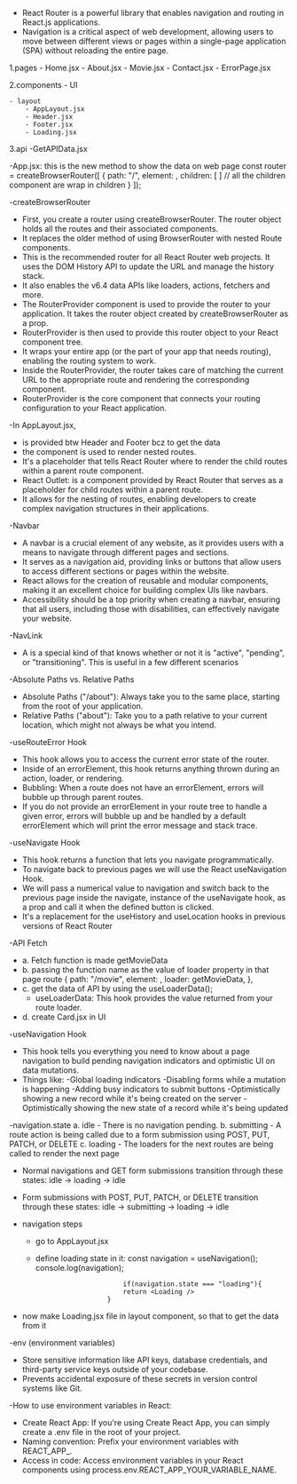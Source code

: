  <!-- R E A C T    R O U T E R -->
- React Router is a powerful library that enables navigation and routing in React.js applications. 
- Navigation is a critical aspect of web development, allowing users to move between different 
    views or pages within a single-page application (SPA) without reloading the entire page.

1.pages
    - Home.jsx
    - About.jsx
    - Movie.jsx
    - Contact.jsx
    - ErrorPage.jsx

2.components
    - UI

    - layout
        - AppLayout.jsx
        - Header.jsx
        - Footer.jsx
        - Loading.jsx

3.api
    -GetAPIData.jsx

-App.jsx: this is the new method to show the data on web page
 const router = createBrowserRouter([
    {
      path: "/",
      element: <AppLayout />,
      children: [  ]               // all the children component are wrap in children 
    }
 ]);

-createBrowserRouter
- First, you create a router using createBrowserRouter. The router object holds all the routes 
    and their associated components.
- It replaces the older method of using BrowserRouter with nested Route components. 
- This is the recommended router for all React Router web projects. It uses the DOM History
     API to update the URL and manage the history stack.
- It also enables the v6.4 data APIs like loaders, actions, fetchers and more.
- The RouterProvider component is used to provide the router to your application. It takes the
     router object created by createBrowserRouter as a prop.
- RouterProvider is then used to provide this router object to your React component tree.
- It wraps your entire app (or the part of your app that needs routing), enabling the routing 
    system to work.
- Inside the RouterProvider, the router takes care of matching the current URL to the 
    appropriate route and rendering the corresponding component.
- RouterProvider is the core component that connects your routing configuration to your 
    React application.

-In AppLayout.jsx, 
- <Outlet /> is provided btw Header and Footer bcz to get the data 
- the <Outlet> component is used to render nested routes. 
- It's a placeholder that tells React Router where to render the child routes within a 
    parent route component.
- React Outlet:  is a component provided by React Router that serves as a placeholder for child 
    routes within a parent route. 
- It allows for the nesting of routes, enabling developers to create complex navigation structures 
    in their applications.

-Navbar
- A navbar is a crucial element of any website, as it provides users with a means to navigate 
    through different pages and sections.
- It serves as a navigation aid, providing links or buttons that allow users to access 
    different sections or pages within the website.
- React allows for the creation of reusable and modular components, making it an excellent 
    choice for building complex UIs like navbars.
- Accessibility should be a top priority when creating a navbar, ensuring that all users, 
    including those with disabilities, can effectively navigate your website.

-NavLink
- A <NavLink> is a special kind of <Link> that knows whether or not it is "active", "pending", 
    or "transitioning". This is useful in a few different scenarios

-Absolute Paths vs. Relative Paths
- Absolute Paths ("/about"): Always take you to the same place, starting from the root of 
    your application.
- Relative Paths ("about"): Take you to a path relative to your current location, which might 
    not always be what you intend.

-useRouteError Hook
- This hook allows you to access the current error state of the router.
- Inside of an errorElement, this hook returns anything thrown during an action, loader, or rendering.
- Bubbling: When a route does not have an errorElement, errors will bubble up through parent routes.
- If you do not provide an errorElement in your route tree to handle a given error, errors will
     bubble up and be handled by a default errorElement which will print the error message and 
    stack trace. 

-useNavigate Hook
- This hook returns a function that lets you navigate programmatically.
- To navigate back to previous pages we will use the React useNavigation Hook. 
- We will pass a numerical value to navigation and switch back to the previous page inside 
    the navigate, instance of the useNavigate hook, as a prop and call it when the defined 
    button is clicked.
- It's a replacement for the useHistory and useLocation hooks in previous versions of React Router

-API Fetch
- a. Fetch function is made getMovieData
- b. passing the function name as the value of loader property in that page route 
        {
            path: "/movie",
            element: <Movie />,
            loader: getMovieData,
          },
- c. get the data of API by using the useLoaderData();
    - useLoaderData: This hook provides the value returned from your route loader.
- d. create Card.jsx in UI 

-useNavigation Hook
- This hook tells you everything you need to know about a page navigation to build pending 
    navigation indicators and optimistic UI on data mutations. 
- Things like:
    -Global loading indicators
    -Disabling forms while a mutation is happening
    -Adding busy indicators to submit buttons
    -Optimistically showing a new record while it's being created on the server
    -Optimistically showing the new state of a record while it's being updated

-navigation.state
a. idle - There is no navigation pending.
b. submitting - A route action is being called due to a form submission using POST, PUT, PATCH,
     or DELETE
c. loading - The loaders for the next routes are being called to render the next page

- Normal navigations and GET form submissions transition through these states:
                    idle → loading → idle
- Form submissions with POST, PUT, PATCH, or DELETE transition through these states:
                    idle → submitting → loading → idle

- navigation steps
    - go to AppLayout.jsx
    - define loading state in it:
                            const navigation = useNavigation();
                            console.log(navigation);

                                if(navigation.state === "loading"){
                                return <Loading />
                            }
- now make Loading.jsx file in layout component, so that to get the data from it

-env (environment variables)
- Store sensitive information like API keys, database credentials, and third-party service 
    keys outside of your codebase.
- Prevents accidental exposure of these secrets in version control systems like Git.

-How to use environment variables in React:
- Create React App: If you're using Create React App, you can simply create a .env file in the 
    root of your project.
- Naming convention: Prefix your environment variables with REACT_APP_.
- Access in code: Access environment variables in your React components using
     process.env.REACT_APP_YOUR_VARIABLE_NAME.